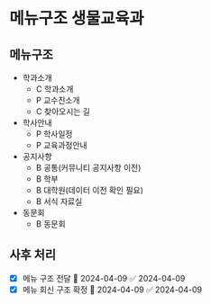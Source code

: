 # 메뉴구조 생물교육과

## 메뉴구조

- 학과소개
  - C 학과소개
  - P 교수진소개
  - C 찾아오시는 길
- 학사안내
  - P 학사일정
  - P 교육과정안내
- 공지사항
  - B 공통(커뮤니티 공지사항 이전)
  - B 학부
  - B 대학원(데이터 이전 확인 필요)
  - B 서식 자료실
- 동문회
  - B 동문회

## 사후 처리

- [x] 메뉴 구조 전달 📅 2024-04-09 ✅ 2024-04-09
- [x] 메뉴 회신 구조 확정 📅 2024-04-09 ✅ 2024-04-09
